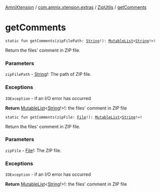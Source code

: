 [AmniXtension](../../index.md) / [com.amnix.xtension.extras](../index.md) / [ZipUtils](index.md) / [getComments](./get-comments.md)

# getComments

`static fun getComments(zipFilePath: `[`String`](https://kotlinlang.org/api/latest/jvm/stdlib/kotlin/-string/index.html)`!): `[`MutableList`](https://kotlinlang.org/api/latest/jvm/stdlib/kotlin.collections/-mutable-list/index.html)`<`[`String`](https://kotlinlang.org/api/latest/jvm/stdlib/kotlin/-string/index.html)`!>!`

Return the files' comment in ZIP file.

### Parameters

`zipFilePath` - [String](https://kotlinlang.org/api/latest/jvm/stdlib/kotlin/-string/index.html)!: The path of ZIP file.

### Exceptions

`IOException` - if an I/O error has occurred

**Return**
[MutableList](https://kotlinlang.org/api/latest/jvm/stdlib/kotlin.collections/-mutable-list/index.html)&lt;[String](https://kotlinlang.org/api/latest/jvm/stdlib/kotlin/-string/index.html)!&gt;!: the files' comment in ZIP file

`static fun getComments(zipFile: `[`File`](https://docs.oracle.com/javase/6/docs/api/java/io/File.html)`!): `[`MutableList`](https://kotlinlang.org/api/latest/jvm/stdlib/kotlin.collections/-mutable-list/index.html)`<`[`String`](https://kotlinlang.org/api/latest/jvm/stdlib/kotlin/-string/index.html)`!>!`

Return the files' comment in ZIP file.

### Parameters

`zipFile` - [File](https://docs.oracle.com/javase/6/docs/api/java/io/File.html)!: The ZIP file.

### Exceptions

`IOException` - if an I/O error has occurred

**Return**
[MutableList](https://kotlinlang.org/api/latest/jvm/stdlib/kotlin.collections/-mutable-list/index.html)&lt;[String](https://kotlinlang.org/api/latest/jvm/stdlib/kotlin/-string/index.html)!&gt;!: the files' comment in ZIP file

